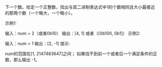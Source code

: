 下一个数。给定一个正整数，找出与其二进制表达式中1的个数相同且大小最接近的那两个数（一个略大，一个略小）。

示例1:

输入：num = 2（或者0b10）
输出：[4, 1] 或者（[0b100, 0b1]）
示例2:

输入：num = 1
输出：[2, -1]
提示:

num的范围在[1, 2147483647]之间；
如果找不到前一个或者后一个满足条件的正数，那么输出 -1。
